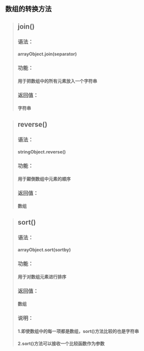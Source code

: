 ## 数组的转换方法

>## join()
>### 语法：
>#### arrayObject.join(separator)
>### 功能：
>#### 用于把数组中的所有元素放入一个字符串
>### 返回值：
>#### 字符串

>## reverse()
>### 语法：
>#### stringObject.reverse()
>### 功能：
>#### 用于颠倒数组中元素的顺序
>### 返回值：
>#### 数组

>## sort()
>### 语法：
>#### arrayObject.sort(sortby)
>### 功能：
>#### 用于对数组元素进行排序
>### 返回值：
>#### 数组
>### 说明：
>#### 1.即使数组中的每一项都是数组，sort()方法比较的也是字符串
>#### 2.sort()方法可以接收一个比较函数作为参数